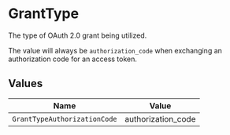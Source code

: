 # GrantType

The type of OAuth 2.0 grant being utilized. 

The value will always be `authorization_code` when exchanging an authorization code for an access token.



## Values

| Name                         | Value                        |
| ---------------------------- | ---------------------------- |
| `GrantTypeAuthorizationCode` | authorization_code           |